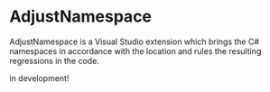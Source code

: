 # AdjustNamespace

AdjustNamespace is a Visual Studio extension which brings the C# namespaces in accordance with the location and rules the resulting regressions in the code.

in development!